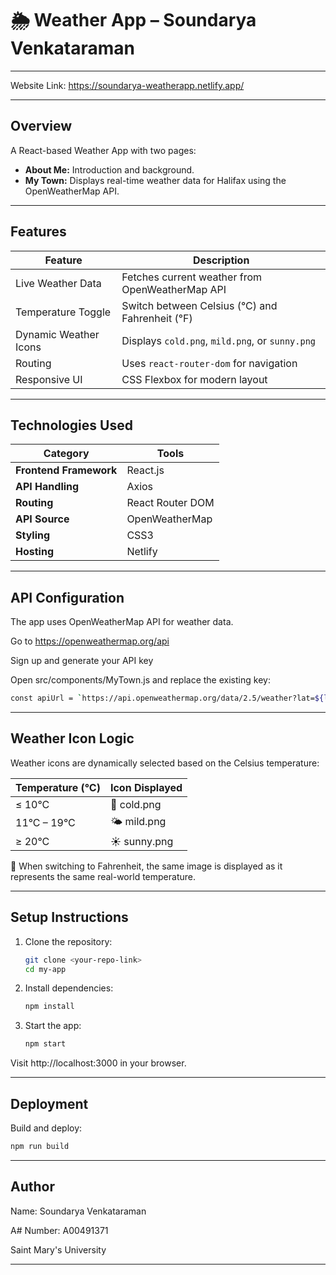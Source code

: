 # 🌦️ Weather App – Soundarya Venkataraman

---

Website Link: https://soundarya-weatherapp.netlify.app/

---

## Overview
A React-based Weather App with two pages:
- **About Me:** Introduction and background.
- **My Town:** Displays real-time weather data for Halifax using the OpenWeatherMap API.

---

## Features

| Feature | Description |
|----------|-------------|
| Live Weather Data | Fetches current weather from OpenWeatherMap API |
| Temperature Toggle | Switch between Celsius (°C) and Fahrenheit (°F) |
| Dynamic Weather Icons | Displays `cold.png`, `mild.png`, or `sunny.png` |
| Routing | Uses `react-router-dom` for navigation |
| Responsive UI | CSS Flexbox for modern layout |

---

## Technologies Used

| Category | Tools |
|-----------|--------|
| **Frontend Framework** | React.js |
| **API Handling** | Axios |
| **Routing** | React Router DOM |
| **API Source** | OpenWeatherMap |
| **Styling** | CSS3 |
| **Hosting** | Netlify |

---

## API Configuration

The app uses OpenWeatherMap API for weather data.

Go to https://openweathermap.org/api

Sign up and generate your API key

Open src/components/MyTown.js and replace the existing key:
 
```bash
const apiUrl = `https://api.openweathermap.org/data/2.5/weather?lat=${lat}&lon=${lon}&appid=YOUR_API_KEY`;
```

---

## Weather Icon Logic

Weather icons are dynamically selected based on the Celsius temperature:

| Temperature (°C) | Icon Displayed |
|------------------|----------------|
| ≤ 10°C | 🧣 cold.png |
| 11°C – 19°C |	🌤️ mild.png |
| ≥ 20°C | ☀️ sunny.png |

🔁 When switching to Fahrenheit, the same image is displayed as it represents the same real-world temperature.

---

## Setup Instructions
1. Clone the repository:
   ```bash
   git clone <your-repo-link>
   cd my-app
   ```

2. Install dependencies:
    ```bash
    npm install
    ```

3. Start the app:
    ```bash
    npm start
    ```

Visit http://localhost:3000
 in your browser.

 ---

## Deployment

Build and deploy:

```bash
npm run build
```

---

## Author

Name: Soundarya Venkataraman

A# Number: A00491371

Saint Mary's University

----
